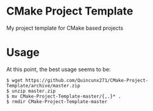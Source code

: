 # CMake Project Template

My project template for CMake based projects

# Usage

At this point, the best usage seems to be:

```
$ wget https://github.com/Quincunx271/CMake-Project-Template/archive/master.zip
$ unzip master.zip
$ mv CMake-Project-Template-master/{,.}* .
$ rmdir CMake-Project-Template-master
```
